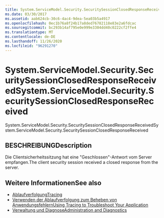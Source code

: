 ```yaml
---
title: System.ServiceModel.Security.SecuritySessionClosedResponseReceived
ms.date: 03/30/2017
ms.assetid: aab624cb-30c6-4ac4-9dea-5ea03b5a4917
ms.openlocfilehash: 0ec1b76a8f24b17a8ded76782118e83e2a6fdcac
ms.sourcegitcommit: bc293b14af795e0e999e3304dd40c0222cf2ffe4
ms.translationtype: MT
ms.contentlocale: de-DE
ms.lasthandoff: 11/26/2020
ms.locfileid: "96291270"
---
```

# <a name="systemservicemodelsecuritysecuritysessionclosedresponsereceived"></a><span data-ttu-id="d61dc-102">System.ServiceModel.Security.SecuritySessionClosedResponseReceived</span><span class="sxs-lookup"><span data-stu-id="d61dc-102">System.ServiceModel.Security.SecuritySessionClosedResponseReceived</span></span>

<span data-ttu-id="d61dc-103">System.ServiceModel.Security.SecuritySessionClosedResponseReceived</span><span class="sxs-lookup"><span data-stu-id="d61dc-103">System.ServiceModel.Security.SecuritySessionClosedResponseReceived</span></span>  
  
## <a name="description"></a><span data-ttu-id="d61dc-104">BESCHREIBUNG</span><span class="sxs-lookup"><span data-stu-id="d61dc-104">Description</span></span>  

 <span data-ttu-id="d61dc-105">Die Clientsicherheitssitzung hat eine "Geschlossen"-Antwort vom Server empfangen.</span><span class="sxs-lookup"><span data-stu-id="d61dc-105">The client security session received a closed response from the server.</span></span>  
  
## <a name="see-also"></a><span data-ttu-id="d61dc-106">Weitere Informationen</span><span class="sxs-lookup"><span data-stu-id="d61dc-106">See also</span></span>

- [<span data-ttu-id="d61dc-107">Ablaufverfolgung</span><span class="sxs-lookup"><span data-stu-id="d61dc-107">Tracing</span></span>](index.md)
- [<span data-ttu-id="d61dc-108">Verwenden der Ablaufverfolgung zum Beheben von Anwendungsfehlern</span><span class="sxs-lookup"><span data-stu-id="d61dc-108">Using Tracing to Troubleshoot Your Application</span></span>](using-tracing-to-troubleshoot-your-application.md)
- [<span data-ttu-id="d61dc-109">Verwaltung und Diagnose</span><span class="sxs-lookup"><span data-stu-id="d61dc-109">Administration and Diagnostics</span></span>](../index.md)
